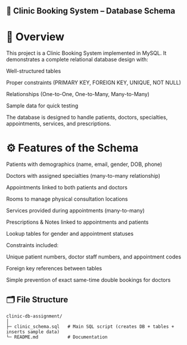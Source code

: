 ## 📌 Clinic Booking System – Database Schema
# 📖 Overview

This project is a Clinic Booking System implemented in MySQL.
It demonstrates a complete relational database design with:

Well-structured tables

Proper constraints (PRIMARY KEY, FOREIGN KEY, UNIQUE, NOT NULL)

Relationships (One-to-One, One-to-Many, Many-to-Many)

Sample data for quick testing

The database is designed to handle patients, doctors, specialties, appointments, services, and prescriptions.

# ⚙️ Features of the Schema

Patients with demographics (name, email, gender, DOB, phone)

Doctors with assigned specialties (many-to-many relationship)

Appointments linked to both patients and doctors

Rooms to manage physical consultation locations

Services provided during appointments (many-to-many)

Prescriptions & Notes linked to appointments and patients

Lookup tables for gender and appointment statuses

Constraints included:

Unique patient numbers, doctor staff numbers, and appointment codes

Foreign key references between tables

Simple prevention of exact same-time double bookings for doctors

## 🗂️ File Structure
```
clinic-db-assignment/
│
├─ clinic_schema.sql   # Main SQL script (creates DB + tables + inserts sample data)
└─ README.md           # Documentation

```